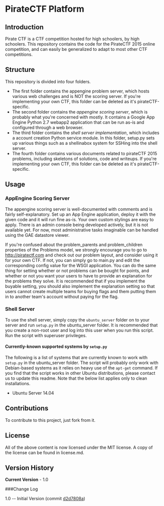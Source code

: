 PirateCTF Platform
===================

Introduction
-------------------

Pirate CTF is a CTF competition hosted for high schoolers, by high schoolers.
This repository contains the code for the PirateCTF 2015 online competition, and can easily be generalized to adapt to most other CTF competitions.

Structure
--------------------

This repository is divided into four folders. 
- The first folder contains the appengine problem server, which hosts various web challenges and is NOT the scoring server. If you're implementing your own CTF, this folder can be deleted as it's pirateCTF-specific.
- The second folder contains the *appengine scoring server*, which is probably what you're concerned with mostly. It contains a Google App Engine Python 2.7 webapp2 application that can be run as-is and configured through a web browser.
- The third folder contains the *shell server implementation*, which includes a account creation Python service module. In this folder, setup.py sets up various things such as a shellinabox system for SSHing into the shell server.
- The fourth folder contains various documents related to pirateCTF 2015 problems, including skeletons of solutions, code and writeups. If you're implementing your own CTF, this folder can be deleted as it's pirateCTF-specific.

Usage
-------------------

### AppEngine Scoring Server

The appengine scoring server is well-documented with comments and is fairly self-explanatory. Set up an App Engine application, deploy it with the given code and it will run fine as-is. Your own custom stylings are easy to apply. There is an admin console being developed actively, but it is not available yet. For now, most administrative tasks imaginable can be handled using the GAE datastore viewer.

If you're confused about the problem_parents and problem_children properties of the Problems model, we strongly encourage you to go to http://piratectf.com and check out our problem layout, and consider using it for your own CTF. If not, you can simply go to main.py and edit the corresponding config value for the WSGI application. You can do the same thing for setting whether or not problems can be bought for points, and whether or not you want your users to have to provide an explanation for the problems they solve. It is recommended that if you implement the buyable setting, you should also implement the explanation setting so that users cannot create multiple teams for buying flags and them putting them in to another team's account without paying for the flag.

### Shell Server

To use the shell server, simply copy the `ubuntu_server` folder on to your server and run `setup.py` in the ubuntu_server folder. It is recommended that you create a non-root user and log into this user when you run this script. Run the script with superuser privileges.

#### Currently-known supported systems by `setup.py`
The following is a list of systems that are currently known to work with `setup.py` in the ubuntu_server folder. The script will probably only work with Debian-based systems as it relies on heavy use of the `apt-get` command. If you find that the script works in other Ubuntu distributions, please contact us to update this readme. Note that the below list applies only to clean installations.

- Ubuntu Server 14.04

Contributions
-------------------

To contribute to this project, just fork from it.

License
-------------------

All of the above content is now licensed under the MIT license. A copy of the license can be found in license.md.

Version History
--------------------
**Current Version** - 1.0

###Change Log

1.0 -- Initial Version (commit [d2d7808a](https://github.com/tanishqaggarwal/pirateCTF/commit/d2d7808a78d2d4fd084c85d259f89ecce9591b92))